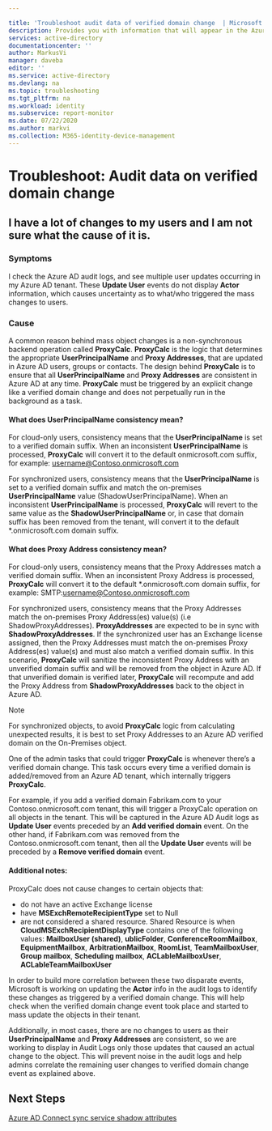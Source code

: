 ```yaml
---

title: 'Troubleshoot audit data of verified domain change  | Microsoft Docs'
description: Provides you with information that will appear in the Azure Active Directory activity logs when you change a users verified domain.
services: active-directory
documentationcenter: ''
author: MarkusVi
manager: daveba
editor: ''
ms.service: active-directory
ms.devlang: na
ms.topic: troubleshooting
ms.tgt_pltfrm: na
ms.workload: identity
ms.subservice: report-monitor
ms.date: 07/22/2020
ms.author: markvi
ms.collection: M365-identity-device-management
---
```


# Troubleshoot: Audit data on verified domain change 


## I have a lot of changes to my users and I am not sure what the cause of it is.

### Symptoms

I check the Azure AD audit logs, and see multiple user updates occurring in my Azure AD tenant. These **Update User** events do not display **Actor** information, which causes uncertainty as to what/who triggered the mass changes to users. 

### Cause

 A common reason behind mass object changes is a non-synchronous backend operation called **ProxyCalc**.  **ProxyCalc** is the logic that determines the appropriate **UserPrincipalName** and **Proxy Addresses**, that are updated in Azure AD users, groups or contacts. The design behind **ProxyCalc** is to ensure that all **UserPrincipalName** and **Proxy Addresses** are consistent in Azure AD at any time. **ProxyCalc** must be triggered by an explicit change like a verified domain change and does not perpetually run in the background as a task. 

  

#### What does UserPrincipalName consistency mean? 

For cloud-only users, consistency means that the **UserPrincipalName** is set to a verified domain suffix. When an inconsistent **UserPrincipalName** is processed, **ProxyCalc** will convert it to the default onmicrosoft.com suffix, for example: username@Contoso.onmicrosoft.com 

For synchronized users, consistency means that the **UserPrincipalName** is set to a verified domain suffix and match the on-premises **UserPrincipalName** value (ShadowUserPrincipalName). When an inconsistent **UserPrincipalName** is processed, **ProxyCalc** will revert to the same value as the **ShadowUserPrincipalName** or, in case that domain suffix has been removed from the tenant, will convert it to the default *.onmicrosoft.com domain suffix. 

  

#### What does Proxy Address consistency mean? 

For cloud-only users, consistency means that the Proxy Addresses match a verified domain suffix. When an inconsistent Proxy Address is processed, **ProxyCalc** will convert it to the default *.onmicrosoft.com domain suffix, for example: SMTP:username@Contoso.onmicrosoft.com 

For synchronized users, consistency means that the Proxy Addresses match the on-premises Proxy Address(es) value(s) (i.e ShadowProxyAddresses). **ProxyAddresses** are expected to be in sync with **ShadowProxyAddresses**. If the synchronized user has an Exchange license assigned, then the Proxy Addresses must match the on-premises Proxy Address(es) value(s) and must also match a verified domain suffix. In this scenario, **ProxyCalc** will sanitize the inconsistent Proxy Address with an unverified domain suffix and will be removed from the object in Azure AD. If that unverified domain is verified later, **ProxyCalc** will recompute and add the Proxy Address from **ShadowProxyAddresses** back to the object in Azure AD.  

> [!NOTE]
> For synchronized objects, to avoid **ProxyCalc** logic from calculating unexpected results, it is best to set Proxy Addresses to an Azure AD verified domain on the On-Premises object.  

  
One of the admin tasks that could trigger **ProxyCalc** is whenever there’s a verified domain change. This task occurs every time a verified domain is added/removed from an Azure AD tenant, which internally triggers **ProxyCalc**.  

For example, if you add a verified domain Fabrikam.com to your Contoso.onmicrosoft.com tenant, this will trigger a ProxyCalc operation on all objects in the tenant. This will be captured in the Azure AD Audit logs as **Update User** events preceded by an **Add verified domain** event. On the other hand, if Fabrikam.com was removed from the Contoso.onmicrosoft.com tenant, then all the **Update User** events will be preceded by a **Remove verified domain** event.   

#### Additional notes:

ProxyCalc does not cause changes to certain objects that: 

- do not have an active Exchange license 
- have **MSExchRemoteRecipientType** set to Null 
- are not considered a shared resource. Shared Resource is when **CloudMSExchRecipientDisplayType** contains one of the following values: **MailboxUser (shared)**, **ublicFolder**, **ConferenceRoomMailbox**, **EquipmentMailbox**, **ArbitrationMailbox**, **RoomList**, **TeamMailboxUser**, **Group mailbox**, **Scheduling mailbox**, **ACLableMailboxUser**, **ACLableTeamMailboxUser** 
  
 In order to build more correlation between these two disparate events, Microsoft is working on updating the **Actor** info in the audit logs to identify these changes as triggered by a verified domain change. This will help check when the verified domain change event took place and started to mass update the objects in their tenant. 

Additionally, in most cases, there are no changes to users as their **UserPrincipalName** and **Proxy Addresses** are consistent, so we are working to display in Audit Logs only those updates that caused an actual change to the object. This will prevent noise in the audit logs and help admins correlate the remaining user changes to verified domain change event as explained above. 

## Next Steps

[Azure AD Connect sync service shadow attributes](../hybrid/how-to-connect-syncservice-shadow-attributes.md)
